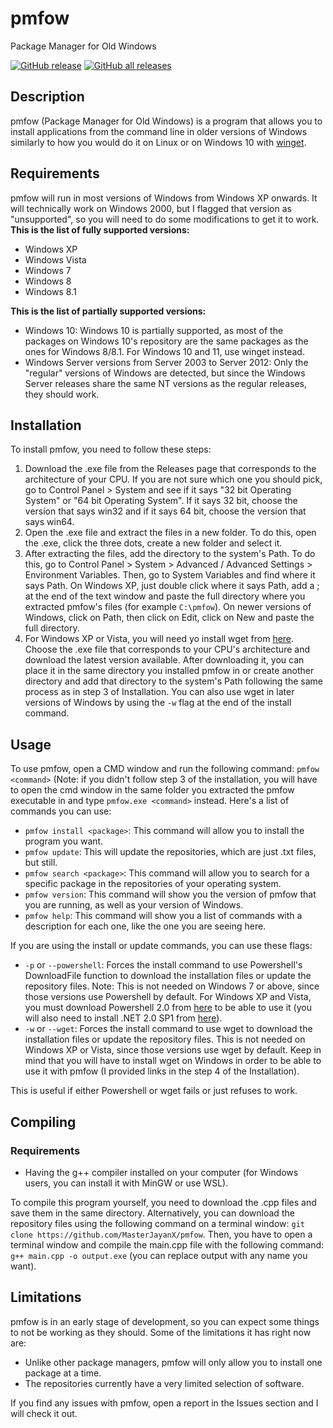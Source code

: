 # pmfow
 Package Manager for Old Windows
 
 [![GitHub release](https://img.shields.io/github/v/release/MasterJayanX/pmfow.svg)](https://github.com/MasterJayanX/pmfow/releases) [![GitHub all releases](https://img.shields.io/github/downloads/MasterJayanX/pmfow/total)](https://github.com/MasterJayanX/pmfow/releases) 
## Description
pmfow (Package Manager for Old Windows) is a program that allows you to install applications from the command line in older versions of Windows similarly to how you would do it on Linux or on Windows 10 with [winget](https://github.com/microsoft/winget-cli).

## Requirements
pmfow will run in most versions of Windows from Windows XP onwards. It will technically work on Windows 2000, but I flagged that version as "unsupported", so you will need to do some modifications to get it to work.
**This is the list of fully supported versions:**

- Windows XP
- Windows Vista
- Windows 7
- Windows 8
- Windows 8.1

**This is the list of partially supported versions:**

- Windows 10: Windows 10 is partially supported, as most of the packages on Windows 10's repository are the same packages as the ones for Windows 8/8.1. For Windows 10 and 11, use winget instead.
- Windows Server versions from Server 2003 to Server 2012: Only the "regular" versions of Windows are detected, but since the Windows Server releases share the same NT versions as the regular releases, they should work.

## Installation
To install pmfow, you need to follow these steps:
1. Download the .exe file from the Releases page that corresponds to the architecture of your CPU. If you are not sure which one you should pick, go to Control Panel > System and see if it says "32 bit Operating System" or "64 bit Operating System". If it says 32 bit, choose the version that says win32 and if it says 64 bit, choose the version that says win64.
2. Open the .exe file and extract the files in a new folder. To do this, open the .exe, click the three dots, create a new folder and select it.
3. After extracting the files, add the directory to the system's Path. To do this, go to Control Panel > System > Advanced / Advanced Settings > Environment Variables. Then, go to System Variables and find where it says Path. On Windows XP, just double click where it says Path, add a ; at the end of the text window and paste the full directory where you extracted pmfow's files (for example `C:\pmfow`). On newer versions of Windows, click on Path, then click on Edit, click on New and paste the full directory.
4. For Windows XP or Vista, you will need yo install wget from [here](https://eternallybored.org/misc/wget/). Choose the .exe file that corresponds to your CPU's architecture and download the latest version available. After downloading it, you can place it in the same directory you installed pmfow in or create another directory and add that directory to the system's Path following the same process as in step 3 of Installation. You can also use wget in later versions of Windows by using the `-w` flag at the end of the install command.
## Usage
To use pmfow, open a CMD window and run the following command: `pmfow <command>` (Note: if you didn't follow step 3 of the installation, you will have to open the cmd window in the same folder you extracted the pmfow executable in and type `pmfow.exe <command>` instead.
Here's a list of commands you can use:
- `pmfow install <package>`: This command will allow you to install the program you want.
- `pmfow update`: This will update the repositories, which are just .txt files, but still.
- `pmfow search <package>`: This command will allow you to search for a specific package in the repositories of your operating system.
- `pmfow version`: This command will show you the version of pmfow that you are running, as well as your version of Windows.
- `pmfow help`: This command will show you a list of commands with a description for each one, like the one you are seeing here.

If you are using the install or update commands, you can use these flags:
- `-p` or `--powershell`: Forces the install command to use Powershell's DownloadFile function to download the installation files or update the repository files. Note: This is not needed on Windows 7 or above, since those versions use Powershell by default. For Windows XP and Vista, you must download Powershell 2.0 from [here](https://www.catalog.update.microsoft.com/Search.aspx?q=powershell%202.0) to be able to use it (you will also need to install .NET 2.0 SP1 from [here](https://www.microsoft.com/en-us/download/details.aspx?id=16614)).
- `-w` or `--wget`: Forces the install command to use wget to download the installation files or update the repository files. This is not needed on Windows XP or Vista, since those versions use wget by default. Keep in mind that you will have to install wget on Windows in order to be able to use it with pmfow (I provided links in the step 4 of the Installation).

This is useful if either Powershell or wget fails or just refuses to work.

## Compiling
### Requirements
- Having the g++ compiler installed on your computer (for Windows users, you can install it with MinGW or use WSL).

To compile this program yourself, you need to download the .cpp files and save them in the same directory. Alternatively, you can download the repository files using the following command on a terminal window: `git clone https://github.com/MasterJayanX/pmfow`. 
Then, you have to open a terminal window and compile the main.cpp file with the following command: `g++ main.cpp -o output.exe` (you can replace output with any name you want).

## Limitations
pmfow is in an early stage of development, so you can expect some things to not be working as they should. Some of the limitations it has right now are:
- Unlike other package managers, pmfow will only allow you to install one package at a time.
- The repositories currently have a very limited selection of software.

If you find any issues with pmfow, open a report in the Issues section and I will check it out.
